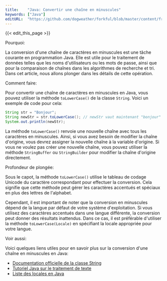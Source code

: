 ```yaml
---
title:    "Java: Convertir une chaîne en minuscules"
keywords: ["Java"]
editURL:  "https://github.com/dogweather/forkful/blob/master/content/fr/java/converting-a-string-to-lower-case.md"
---
```


{{< edit_this_page >}}

Pourquoi:

La conversion d'une chaîne de caractères en minuscules est une tâche courante en programmation Java. Elle est utile pour le traitement de données telles que les noms d'utilisateurs ou les mots de passe, ainsi que pour la comparaison de chaînes dans les algorithmes de recherche et tri. Dans cet article, nous allons plonger dans les détails de cette opération.

Comment faire:

Pour convertir une chaîne de caractères en minuscules en Java, vous pouvez utiliser la méthode `toLowerCase()` de la classe `String`. Voici un exemple de code pour cela:

```java
String str = "Bonjour";
String newStr = str.toLowerCase(); // newStr vaut maintenant "bonjour"
System.out.println(newStr);
```

La méthode `toLowerCase()` renvoie une nouvelle chaîne avec tous les caractères en minuscules. Ainsi, si vous avez besoin de modifier la chaîne d'origine, vous devrez assigner la nouvelle chaîne à la variable d'origine. Si vous ne voulez pas créer une nouvelle chaîne, vous pouvez utiliser la méthode `StringBuffer` ou `StringBuilder` pour modifier la chaîne d'origine directement.

Profondeur de plongée:

Sous le capot, la méthode `toLowerCase()` utilise le tableau de codage Unicode du caractère correspondant pour effectuer la conversion. Cela signifie que cette méthode peut gérer les caractères accentués et spéciaux en plus des lettres de l'alphabet.

Cependant, il est important de noter que la conversion en minuscules dépend de la langue par défaut de votre système d'exploitation. Si vous utilisez des caractères accentués dans une langue différente, la conversion peut donner des résultats inattendus. Dans ce cas, il est préférable d'utiliser la méthode `toLowerCase(Locale)` en spécifiant la locale appropriée pour votre langue.

Voir aussi:

Voici quelques liens utiles pour en savoir plus sur la conversion d'une chaîne en minuscules en Java:

- [Documentation officielle de la classe String](https://docs.oracle.com/en/java/javase/11/docs/api/java.base/java/lang/String.html#toLowerCase())
- [Tutoriel Java sur le traitement de texte](https://docs.oracle.com/javase/tutorial/i18n/text/intro.html)
- [Liste des locales en Java](https://docs.oracle.com/javase/6/docs/api/java/util/Locale.html)
